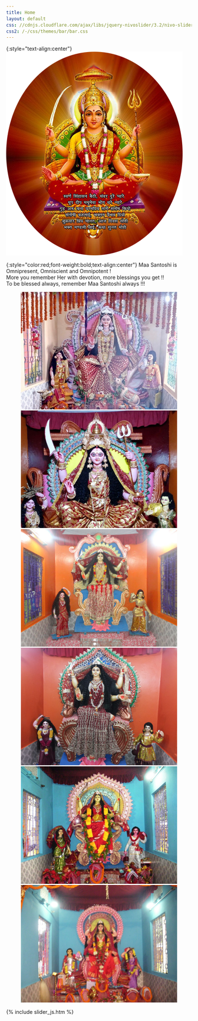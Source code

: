 ```yaml
---
title: Home
layout: default
css: //cdnjs.cloudflare.com/ajax/libs/jquery-nivoslider/3.2/nivo-slider.min.css
css2: /-/css/themes/bar/bar.css
---
```

{:style="text-align:center"}
![Santoshi Maa](/files/home.png)

{:style="color:red;font-weight:bold;text-align:center"}
Maa Santoshi is Omnipresent, Omniscient and Omnipotent !  
More you remember Her with devotion, more blessings you get !!  
To be blessed always, remember Maa Santoshi always !!!  

<div class="slider-wrapper theme-bar" style="width: 424px; margin: 5px auto; clear:both">
    <div id="slider" class="nivoSlider">
        <img src="/files/events/2017/home.jpg" alt="Santoshi Maa Festival at Mariani, Jorhat, Assam on 9th June, 2017">
        <img src="/files/events/2016/home.jpg" alt="Santoshi Maa Festival at Mariani, Jorhat, Assam on 13th May, 2016">
        <img src="/files/events/2015/homepage.jpg" alt="Santoshi Maa Festival at Mariani, Jorhat, Assam on 22nd May, 2015">
        <img src="/files/events/2014/1.jpg" alt="Santoshi Maa Festival at Mariani, Jorhat, Assam on 6th June, 2014">
        <!--2013-->
        <!--2012-->
        <img src="/files/events/2011/2.jpg" alt="Santoshi Maa Festival at Mariani, Jorhat, Assam on 10th June, 2011">
        <img src="/files/events/2010/7.jpg" alt="Santoshi Maa Festival at Mariani, Jorhat, Assam on 21st May, 2010">
    </div>
</div>

{% include slider_js.htm %}
